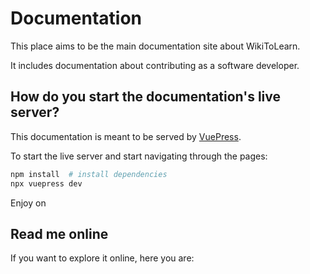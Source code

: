 # Documentation

This place aims to be the main documentation site about WikiToLearn.

It includes documentation about contributing as a software developer.

## How do you start the documentation's live server?

This documentation is meant to be served by [VuePress](vuepress.vuejs.org).

To start the live server and start navigating through the pages:
``` bash
npm install  # install dependencies
npx vuepress dev
```
Enjoy on [](http://localhost:8080)

## Read me online
If you want to explore it online, here you are: [](https://sgametrio.github.io/wikitolearn-docs/)
